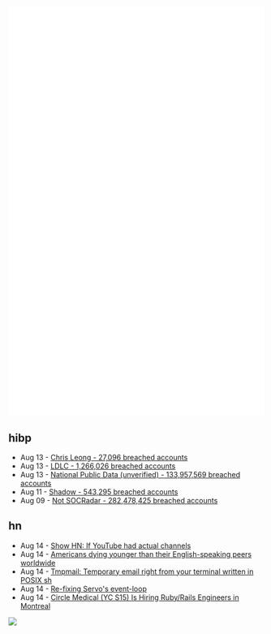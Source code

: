 ![Metrics](https://raw.githubusercontent.com/phixion/phixion/master/metrics.svg)

## hibp

<!--
for https://github.com/phixion/phixion/blob/main/.github/workflows/feeds.yml
-->
<!--START_SECTION:haveibeenpwnd-->
- Aug 13 - [Chris Leong - 27,096 breached accounts](https://haveibeenpwned.com/PwnedWebsites#ChrisLeong)
- Aug 13 - [LDLC - 1,266,026 breached accounts](https://haveibeenpwned.com/PwnedWebsites#LDLC)
- Aug 13 - [National Public Data (unverified) - 133,957,569 breached accounts](https://haveibeenpwned.com/PwnedWebsites#NationalPublicData)
- Aug 11 - [Shadow - 543,295 breached accounts](https://haveibeenpwned.com/PwnedWebsites#Shadow)
- Aug 09 - [Not SOCRadar - 282,478,425 breached accounts](https://haveibeenpwned.com/PwnedWebsites#NotSOCRadar)
<!--END_SECTION:haveibeenpwnd-->

## hn

<!--
for https://github.com/phixion/phixion/blob/main/.github/workflows/feeds.yml
-->
<!--START_SECTION:hn-->
- Aug 14 - [Show HN: If YouTube had actual channels](https://ytch.xyz)
- Aug 14 - [Americans dying younger than their English-speaking peers worldwide](https://studyfinds.org/americans-dying-younger/)
- Aug 14 - [Tmpmail: Temporary email right from your terminal written in POSIX sh](https://github.com/sdushantha/tmpmail)
- Aug 14 - [Re-fixing Servo's event-loop](https://medium.com/@polyglot_factotum/re-fixing-servos-event-loop-e00bdf267385)
- Aug 14 - [Circle Medical (YC S15) Is Hiring Ruby/Rails Engineers in Montreal](https://jobs.lever.co/circlemedical/980b39bf-38a3-4b0d-802c-442394b48bf2)
<!--END_SECTION:hn-->

<!--
for https://yhype.me
-->
![](https://hit.yhype.me/github/profile?user_id=13013670)
